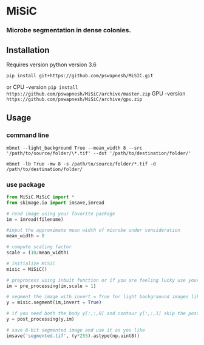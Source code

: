 # MiSiC
### Microbe segmentation in dense colonies.

## Installation
Requires version python version 3.6

`pip install git+https://github.com/pswapnesh/MiSIC.git`

or 
CPU -version
`pip install https://github.com/pswapnesh/MiSiC/archive/master.zip`
GPU -version
`https://github.com/pswapnesh/MiSiC/archive/gpu.zip`


## Usage
### command line
`mbnet --light_background True --mean_width 8 --src '/path/to/source/folder/\*.tif' --dst '/path/to/destination/folder/'`

`mbnet -lb True -mw 8 -s /path/to/source/folder/*.tif -d /path/to/destination/folder/`

### use package
```python
from MiSiC.MiSiC import *
from skimage.io import imsave,imread

# read image using your favorite package
im = imread(filename)

#input the approximate mean width of microbe under consideration
mean_width = 8

# compute scaling factor
scale = (10/mean_width)

# Initialize MiSiC
misic = MiSiC()

# preprocess using inbuit function or if you are feeling lucky use your own preprocessing
im = pre_processing(im,scale = 1)

# segment the image with invert = True for light backgraound images like Phase contrast
y = misic.segment(im,invert = True)

# if you need both the body y[:,:,0] and contour y[:,:,1] skip the post processing.
y = post_processing(y,im)

# save 8-bit segmented image and use it as you like
imsave('segmented.tif', (y*255).astype(np.uint8))

